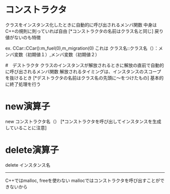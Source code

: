 # コンストラクタ
クラスをインスタンス化したときに自動的に呼び出されるメンバ関数
中身はC++の規則に則っていれば自由
[*コンストラクタの名前はクラス名と同じ]
戻り値がないのも特徴

ex.
CCar::CCar():m_fuel(0),m_migration(0)
これは
クラス名::クラス名（）：メンバ変数（初期値１）,メンバ変数（初期値２）

#　デストラクタ
クラスのインスタンスが解放されるときに解放の直前で自動的に呼び出されるメンバ関数
解放されるタイミングは、インスタンスのスコープを抜けるとき
[*デストラクタの名前はクラス名の先頭に～をつけたもの]
基本的に終了処理を行う

# new演算子
new コンストラクタ名（）
[*コンストラクタを呼び出してインスタンスを生成していることに注意]

# delete演算子
delete インスタンス名
***
C++ではmalloc, freeを使わない
mallocではコンストラクタを呼び出すことができないから
